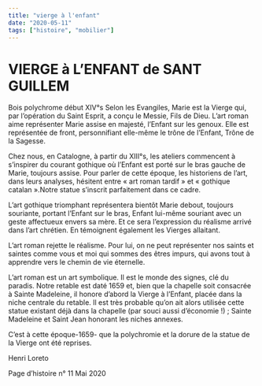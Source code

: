 ```yaml
---
title: "vierge à l'enfant"
date: "2020-05-11"
tags: ["histoire", "mobilier"]
---
```


# VIERGE à L’ENFANT de SANT GUILLEM

Bois polychrome début XIV°s
Selon les Evangiles, Marie est la Vierge qui, par l’opération du Saint Esprit, a conçu le Messie, Fils de Dieu.
L’art roman aime représenter Marie assise en majesté, l’Enfant sur les genoux. Elle est représentée de front, personnifiant elle-même le trône de l’Enfant, Trône de la Sagesse.

Chez nous, en Catalogne, à partir du XIII°s, les ateliers commencent à s’inspirer du courant gothique où l’Enfant est porté sur le bras gauche de Marie, toujours assise. Pour parler de cette époque, les historiens de l’art, dans leurs analyses, hésitent entre « art roman tardif » et « gothique catalan ».Notre statue s’inscrit parfaitement dans ce cadre.

L’art gothique triomphant représentera bientôt Marie debout, toujours souriante, portant l’Enfant sur le bras, Enfant lui-même souriant avec un geste affectueux envers sa mère. Et ce sera l’expression du réalisme arrivé dans l’art chrétien. En témoignent également les Vierges allaitant.

L’art roman rejette le réalisme. Pour lui, on ne peut représenter nos saints et saintes comme vous et moi qui sommes des êtres impurs, qui avons tout à apprendre vers le chemin de vie éternelle.

L’art roman est un art symbolique. Il est le monde des signes, clé du paradis.
Notre retable est daté 1659 et, bien que la chapelle soit consacrée à Sainte Madeleine, il honore d’abord la Vierge à l’Enfant, placée dans la niche centrale du retable. Il est très probable qu’on ait alors utilisée cette statue existant déjà dans la chapelle (par souci aussi d’économie !) ; Sainte Madeleine et Saint Jean honorant les niches annexes.

C’est à cette époque-1659- que la polychromie et la dorure de la statue de la Vierge ont été reprises.

Henri Loreto

Page d’histoire n° 11
Mai 2020
